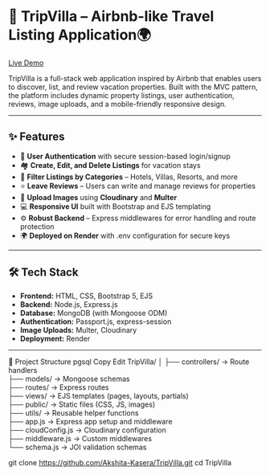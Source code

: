 # 🏡 TripVilla – Airbnb-like Travel Listing Application🌍
 [Live Demo](https://tripvilla.onrender.com)

TripVilla is a full-stack web application inspired by Airbnb that enables users to discover, list, and review vacation properties. Built with the MVC pattern, the platform includes dynamic property listings, user authentication, reviews, image uploads, and a mobile-friendly responsive design.

---

## ✨ Features

- 🔐 **User Authentication** with secure session-based login/signup  
- 🏘️ **Create, Edit, and Delete Listings** for vacation stays  
- 📂 **Filter Listings by Categories** – Hotels, Villas, Resorts, and more  
- ⭐ **Leave Reviews** – Users can write and manage reviews for properties  
- 📸 **Upload Images** using **Cloudinary** and **Multer**  
- 💻 **Responsive UI** built with Bootstrap and EJS templating  
- ⚙️ **Robust Backend** – Express middlewares for error handling and route protection  
- 🌍 **Deployed on Render** with .env configuration for secure keys  

---

## 🛠️ Tech Stack

- **Frontend:** HTML, CSS, Bootstrap 5, EJS  
- **Backend:** Node.js, Express.js  
- **Database:** MongoDB (with Mongoose ODM)  
- **Authentication:** Passport.js, express-session  
- **Image Uploads:** Multer, Cloudinary  
- **Deployment:** Render  

---
📁 Project Structure
pgsql
Copy
Edit
TripVilla/
│
├── controllers/        → Route handlers  
├── models/             → Mongoose schemas  
├── routes/             → Express routes  
├── views/              → EJS templates (pages, layouts, partials)  
├── public/             → Static files (CSS, JS, images)  
├── utils/              → Reusable helper functions  
├── app.js              → Express app setup and middleware  
├── cloudConfig.js      → Cloudinary configuration  
├── middleware.js       → Custom middlewares  
└── schema.js           → JOI validation schemas  








git clone https://github.com/Akshita-Kasera/TripVilla.git
cd TripVilla
